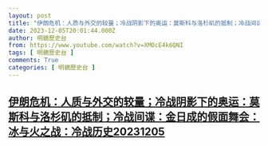 ```yaml
---
layout: post
title: "伊朗危机：人质与外交的较量；冷战阴影下的奥运：莫斯科与洛杉矶的抵制；冷战间谍：金日成的假面舞会：冰与火之战：冷战历史20231205"
date: 2023-12-05T20:01:44.000Z
author: 明鏡歷史台
from: https://www.youtube.com/watch?v=XMOcE4k6QNI
tags: [ 明鏡歷史台 ]
comments: True
categories: [ 明鏡歷史台 ]
---
```

<!--1701806504000-->
[伊朗危机：人质与外交的较量；冷战阴影下的奥运：莫斯科与洛杉矶的抵制；冷战间谍：金日成的假面舞会：冰与火之战：冷战历史20231205](https://www.youtube.com/watch?v=XMOcE4k6QNI)
------

<div>

</div>
